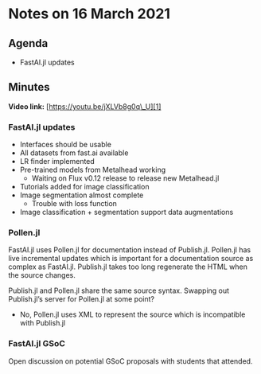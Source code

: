 # Notes on 16 March 2021

## Agenda

- FastAI.jl updates

## Minutes

**Video link:** [https://youtu.be/jXLVb8g0q\_U][1]

### FastAI.jl updates

- Interfaces should be usable
- All datasets from fast.ai available
- LR finder implemented
- Pre-trained models from Metalhead working
	- Waiting on Flux v0.12 release to release new Metalhead.jl
- Tutorials added for image classification
- Image segmentation almost complete
	- Trouble with loss function
- Image classification + segmentation support data augmentations

### Pollen.jl

FastAI.jl uses Pollen.jl for documentation instead of Publish.jl. Pollen.jl has live incremental updates which is important for a documentation source as complex as FastAI.jl. Publish.jl takes too long regenerate the HTML when the source changes.

Publish.jl and Pollen.jl share the same source syntax.
Swapping out Publish.jl’s server for Pollen.jl at some point?
- No, Pollen.jl uses XML to represent the source which is incompatible with Publish.jl

### FastAI.jl GSoC

Open discussion on potential GSoC proposals with students that attended.

[1]:	https://youtu.be/jXLVb8g0q_U